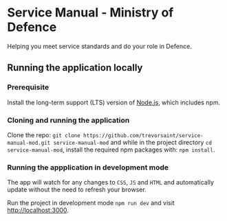 # Service Manual - Ministry of Defence

Helping you meet service standards and do your role in Defence.

## Running the application locally

### Prerequisite

Install the long-term support (LTS) version of <a href="https://nodejs.org/en/">Node.js</a>, which includes npm.

### Cloning and running the application

Clone the repo: `git clone https://github.com/trevorsaint/service-manual-mod.git service-manual-mod` and while in the project directory `cd service-manual-mod`, install the required npm packages with: `npm install`.

### Running the appplication in development mode

The app will watch for any changes to `CSS`, `JS` and `HTML` and automatically update without the need to refresh your browser.

Run the project in development mode `npm run dev` and visit <a href="http://localhost:3000">http://localhost:3000</a>.